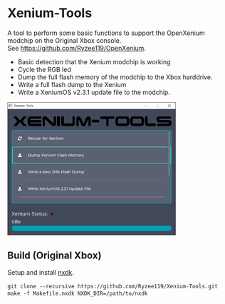 # Xenium-Tools
A tool to perform some basic functions to support the OpenXenium modchip on the Original Xbox console.  
See https://github.com/Ryzee119/OpenXenium.

* Basic detection that the Xenium modchip is working
* Cycle the RGB led
* Dump the full flash memory of the modchip to the Xbox harddrive.
* Write a full flash dump to the Xenium
* Write a XeniumOS v2.3.1 update file to the modchip.

<img src="./images/xeniumtools.png" alt="basic" width="75%"/>

## Build (Original Xbox)
Setup and install [nxdk](https://github.com/XboxDev/nxdk/).
```
git clone --recursive https://github.com/Ryzee119/Xenium-Tools.git
make -f Makefile.nxdk NXDK_DIR=/path/to/nxdk
```
